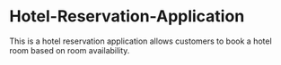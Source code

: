 # Hotel-Reservation-Application
This is a hotel reservation application allows customers to book a hotel room based on room availability. 
